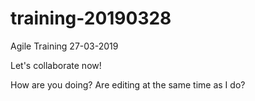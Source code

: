# training-20190328
Agile Training 27-03-2019

Let's collaborate now!

How are you doing? Are editing at the same time as I do?
